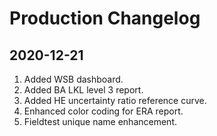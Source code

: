 # Production Changelog

## 2020-12-21
1. Added WSB dashboard.
2. Added BA LKL level 3 report.
3. Added HE uncertainty ratio reference curve.
4. Enhanced color coding for ERA report.
5. Fieldtest unique name enhancement.
